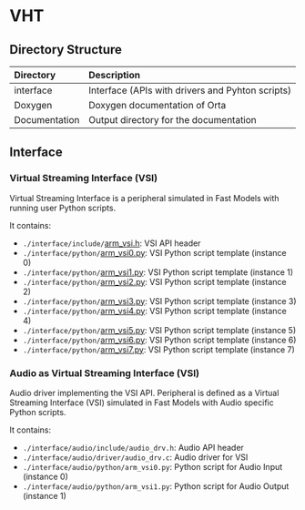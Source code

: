# VHT


## Directory Structure

Directory      | Description
:--------------|:--------------------------------------------------
interface      | Interface (APIs with drivers and Pyhton scripts)
Doxygen        | Doxygen documentation of Orta
Documentation  | Output directory for the documentation


## Interface

### Virtual Streaming Interface (VSI)

Virtual Streaming Interface is a peripheral simulated in Fast Models with running user Python scripts.

It contains:
 - `./interface/include/`[arm_vsi.h](./interface/include/arm_vsi.h): VSI API header
 - `./interface/python/`[arm_vsi0.py](./interface/python/arm_vsi0.py): VSI Python script template (instance 0)
 - `./interface/python/`[arm_vsi1.py](./interface/python/arm_vsi1.py): VSI Python script template (instance 1)
 - `./interface/python/`[arm_vsi2.py](./interface/python/arm_vsi2.py): VSI Python script template (instance 2)
 - `./interface/python/`[arm_vsi3.py](./interface/python/arm_vsi3.py): VSI Python script template (instance 3)
 - `./interface/python/`[arm_vsi4.py](./interface/python/arm_vsi4.py): VSI Python script template (instance 4)
 - `./interface/python/`[arm_vsi5.py](./interface/python/arm_vsi5.py): VSI Python script template (instance 5)
 - `./interface/python/`[arm_vsi6.py](./interface/python/arm_vsi6.py): VSI Python script template (instance 6)
 - `./interface/python/`[arm_vsi7.py](./interface/python/arm_vsi7.py): VSI Python script template (instance 7)

### Audio as Virtual Streaming Interface (VSI)

Audio driver implementing the VSI API. Peripheral is defined as a Virtual Streaming Interface (VSI) simulated in Fast Models with Audio specific Python scripts.

It contains:
 - `./interface/audio/include/audio_drv.h`: Audio API header
 - `./interface/audio/driver/audio_drv.c`: Audio driver for VSI
 - `./interface/audio/python/arm_vsi0.py`: Python script for Audio Input (instance 0)
 - `./interface/audio/python/arm_vsi1.py`: Python script for Audio Output (instance 1)

